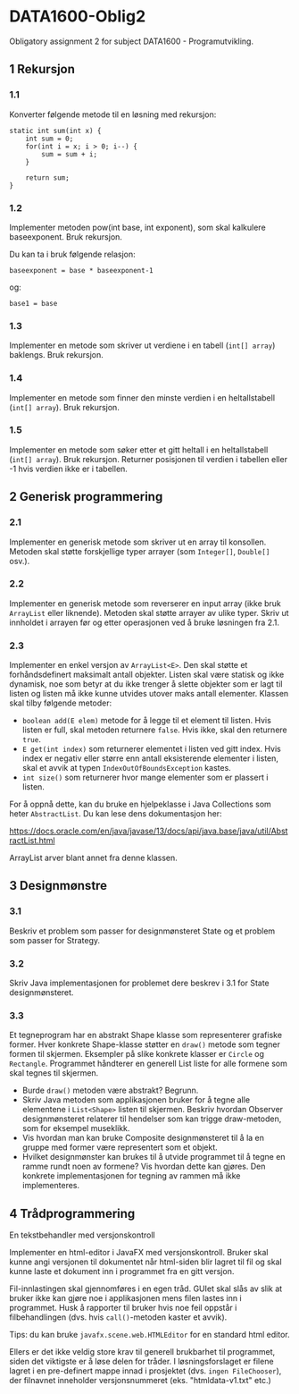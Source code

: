 # DATA1600-Oblig2
Obligatory assignment 2 for subject DATA1600 - Programutvikling.

## 1 Rekursjon
### 1.1

Konverter følgende metode til en løsning med rekursjon:

```
static int sum(int x) {
    int sum = 0;
    for(int i = x; i > 0; i--) {
        sum = sum + i;
    }

    return sum;
}
```

### 1.2

Implementer metoden pow(int base, int exponent), som skal kalkulere baseexponent. Bruk rekursjon.

Du kan ta i bruk følgende relasjon:

`baseexponent = base * baseexponent-1`

og:

`base1 = base`

### 1.3

Implementer en metode som skriver ut verdiene i en tabell (`int[] array`) baklengs. Bruk rekursjon.

### 1.4

Implementer en metode som finner den minste verdien i en heltallstabell (`int[] array`). Bruk rekursjon.

### 1.5

Implementer en metode som søker etter et gitt heltall i en heltallstabell (`int[] array`). Bruk rekursjon. Returner posisjonen til verdien i tabellen eller -1 hvis verdien ikke er i tabellen.

## 2 Generisk programmering
### 2.1

Implementer en generisk metode som skriver ut en array til konsollen. Metoden skal støtte forskjellige typer arrayer (som `Integer[]`, `Double[]` osv.).

### 2.2

Implementer en generisk metode som reverserer en input array (ikke bruk `ArrayList` eller liknende). Metoden skal støtte arrayer av ulike typer. Skriv ut innholdet i arrayen før og etter operasjonen ved å bruke løsningen fra 2.1.

### 2.3

Implementer en enkel versjon av `ArrayList<E>`. Den skal støtte et forhåndsdefinert maksimalt antall objekter. Listen skal være statisk og ikke dynamisk, noe som betyr at du ikke trenger å slette objekter som er lagt til listen og listen må ikke kunne utvides utover maks antall elementer. Klassen skal tilby følgende metoder:

- `boolean add(E elem)` metode for å legge til et element til listen. Hvis listen er full, skal metoden returnere `false`. Hvis ikke, skal den returnere `true`.
- `E get(int index)` som returnerer elementet i listen ved gitt index. Hvis index er negativ eller større enn antall eksisterende elementer i listen, skal et avvik at typen `IndexOutOfBoundsException` kastes.
- `int size()` som returnerer hvor mange elementer som er plassert i listen.

For å oppnå dette, kan du bruke en hjelpeklasse i Java Collections som heter `AbstractList`. Du kan lese dens dokumentasjon her:

https://docs.oracle.com/en/java/javase/13/docs/api/java.base/java/util/AbstractList.html 

ArrayList arver blant annet fra denne klassen.


## 3 Designmønstre
### 3.1

Beskriv et problem som passer for designmønsteret State og et problem som passer for Strategy.

### 3.2

Skriv Java implementasjonen for problemet dere beskrev i 3.1 for State designmønsteret.

### 3.3

Et tegneprogram har en abstrakt Shape klasse som representerer grafiske former. Hver konkrete Shape-klasse støtter en `draw()` metode som tegner formen til skjermen. Eksempler på slike konkrete klasser er `Circle` og `Rectangle`. Programmet håndterer en generell List<Shape> liste for alle formene som skal tegnes til skjermen.

- Burde `draw()` metoden være abstrakt? Begrunn.
- Skriv Java metoden som applikasjonen bruker for å tegne alle elementene i `List<Shape>` listen til skjermen. Beskriv hvordan Observer designmønsteret relaterer til hendelser som kan trigge draw-metoden, som for eksempel museklikk.
- Vis hvordan man kan bruke Composite designmønsteret til å la en gruppe med former være representert som et objekt.
- Hvilket designmønster kan brukes til å utvide programmet til å tegne en ramme rundt noen av formene? Vis hvordan dette kan gjøres. Den konkrete implementasjonen for tegning av rammen må ikke implementeres.

## 4 Trådprogrammering
En tekstbehandler med versjonskontroll

Implementer en html-editor i JavaFX med versjonskontroll. Bruker skal kunne angi versjonen til dokumentet når html-siden blir lagret til fil og skal kunne laste et dokument inn i programmet fra en gitt versjon.

Fil-innlastingen skal gjennomføres i en egen tråd. GUIet skal slås av slik at bruker ikke kan gjøre noe i applikasjonen mens filen lastes inn i programmet. Husk å rapporter til bruker hvis noe feil oppstår i filbehandlingen (dvs. hvis `call()`-metoden kaster et avvik).

Tips: du kan bruke `javafx.scene.web.HTMLEditor` for en standard html editor.

Ellers er det ikke veldig store krav til generell brukbarhet til programmet, siden det viktigste er å løse delen for tråder. I løsningsforslaget er filene lagret i en pre-definert mappe innad i prosjektet (dvs. `ingen FileChooser`), der filnavnet inneholder versjonsnummeret (eks. "htmldata-v1.txt" etc.)
